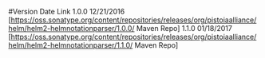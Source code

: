 #Version  Date        Link
1.0.0     12/21/2016  [https://oss.sonatype.org/content/repositories/releases/org/pistoiaalliance/helm/helm2-helmnotationparser/1.0.0/ Maven Repo]
1.1.0     01/18/2017  [https://oss.sonatype.org/content/repositories/releases/org/pistoiaalliance/helm/helm2-helmnotationparser/1.1.0/ Maven Repo]
